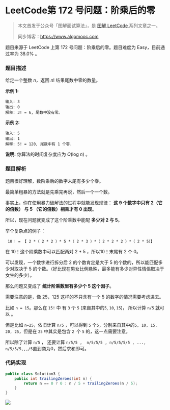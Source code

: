 # LeetCode第 172 号问题：阶乘后的零

> 本文首发于公众号「图解面试算法」，是 [图解 LeetCode ](<https://github.com/MisterBooo/LeetCodeAnimation>) 系列文章之一。
>
> 同步博客：https://www.algomooc.com

题目来源于 LeetCode 上第 172 号问题：阶乘后的零。题目难度为 Easy，目前通过率为 38.0% 。

### 题目描述

给定一个整数 *n*，返回 *n*! 结果尾数中零的数量。

**示例 1:**

```
输入: 3
输出: 0
解释: 3! = 6, 尾数中没有零。
```

**示例 2:**

```
输入: 5
输出: 1
解释: 5! = 120, 尾数中有 1 个零.
```

**说明:** 你算法的时间复杂度应为 *O*(log *n*) 。

### 题目解析

题目很好理解，数阶乘后的数字末尾有多少个零。

最简单粗暴的方法就是先乘完再说，然后一个一个数。

事实上，你在使用暴力破解法的过程中就能发现规律： **这 9 个数字中只有 2（它的倍数） 与 5 （它的倍数）相乘才有 0 出现**。

所以，现在问题就变成了这个阶乘数中能配 **多少对 2 与 5**。

举个复杂点的例子：

 ` 10！ = 【 2 *（ 2 * 2 ）* 5 *（ 2 * 3 ）*（ 2 * 2 * 2 ）*（ 2 * 5）】`

在 10！这个阶乘数中可以匹配两对 2 * 5 ，所以10！末尾有 2 个 0。

可以发现，一个数字进行拆分后 2 的个数肯定是大于 5 的个数的，所以能匹配多少对取决于 5 的个数。（好比现在男女比例悬殊，最多能有多少对异性情侣取决于女生的多少）。

那么问题又变成了 **统计阶乘数里有多少个 5 这个因子**。

需要注意的是，像 25，125 这样的不只含有一个 5 的数字的情况需要考虑进去。

比如 `n = 15`。那么在 `15!` 中 有 `3` 个 `5` (来自其中的`5`, `10`, `15`)， 所以计算 `n/5` 就可以 。

但是比如 `n=25`，依旧计算 `n/5` ，可以得到 `5` 个`5`，分别来自其中的`5, 10, 15, 20, 25`，但是在 `25` 中其实是包含 `2 `个 `5` 的，这一点需要注意。

所以除了计算 `n/5` ， 还要计算 `n/5/5 ,  n/5/5/5 , n/5/5/5/5 , ..., n/5/5/5,,,/5`直到商为0，然后求和即可。

### 代码实现

```java
public class Solution3 {
    public int trailingZeroes(int n) {
        return n == 0 ? 0 : n / 5 + trailingZeroes(n / 5);
    }
}
```



![](../../Pictures/qrcode.jpg)







